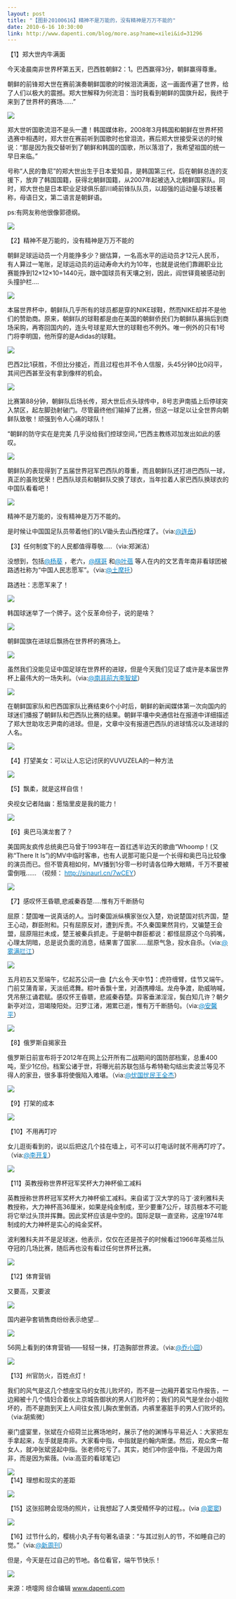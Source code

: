 ```yaml
---
layout: post
title: "【图卦20100616】精神不是万能的，没有精神是万万不能的"
date: 2010-6-16 10:30:00
link: http://www.dapenti.com/blog/more.asp?name=xilei&id=31296
---
```


<div class="oblog_text" align="left">
<p>【1】郑大世内牛满面</p>
<p>今天凌晨南非世界杯第五天，巴西胜朝鲜2：1。巴西赢得3分，朝鲜赢得尊重。</p>
<p>朝鲜的前锋郑大世在赛前演奏朝鲜国歌的时候泪流满面，这一画面传遍了世界，给了人们以极大的震撼。郑大世解释为何流泪：当时我看到朝鲜的国旗升起，我终于来到了世界杯的赛场……” </p>
<p><img style="BORDER-BOTTOM-COLOR: #000000; BORDER-TOP-COLOR: #000000; BORDER-RIGHT-COLOR: #000000; BORDER-LEFT-COLOR: #000000" border="0" src="http://ptimg.org:88/dapenti/6522597bcd21/b3061f8f.jpg"></p>
<p>郑大世听国歌流泪不是头一遭！韩国媒体称，2008年3月韩国和朝鲜在世界杯预选赛中相遇时，郑大世在赛前听到国歌时也曾泪流，赛后郑大世接受采访的时候说：“那是因为我交替听到了朝鲜和韩国的国歌，所以落泪了，我希望祖国的统一早日来临。”</p>
<p>号称“人民的鲁尼”的郑大世出生于日本爱知县，是韩国第三代，后在朝鲜总连的支援下，放弃了韩国国籍，获得北朝鲜国籍，从2007年起被选入北朝鲜国家队。同时，郑大世也是日本职业足球俱乐部川崎前锋队队员，以超强的运动量与球技著称，母语日文，第二语言是朝鲜语。 </p>
<p>ps:有网友称他很像郭德纲。</p>
<p><img style="BORDER-BOTTOM-COLOR: #000000; BORDER-TOP-COLOR: #000000; BORDER-RIGHT-COLOR: #000000; BORDER-LEFT-COLOR: #000000" border="0" src="http://ptimg.org:88/dapenti/5907197bcebd/ci1831ko.jpg"></p>
<p>【2】精神不是万能的，没有精神是万万不能的</p>
<p>朝鲜足球运动员一个月能挣多少？据估算，一名高水平的运动员才12元人民币，有人算过一笔账，足球运动员的运动寿命大约为10年，也就是说他们靠踢职业比赛能挣到12×12×10=1440元，跟中国球员有天壤之别，因此，阎世铎竟被感动到头撞护栏....</p>
<p><img style="BORDER-BOTTOM-COLOR: #000000; BORDER-TOP-COLOR: #000000; BORDER-RIGHT-COLOR: #000000; BORDER-LEFT-COLOR: #000000" border="0" src="http://ptimg.org:88/dapenti/0819297bb08a/45xkg3pp.jpg"></p>
<p>本届世界杯中，朝鲜队几乎所有的球员都是穿的NIKE球鞋，然而NIKE却并不是他们的赞助商。原来，朝鲜队的球鞋都是由在美国的朝鲜侨民们为朝鲜队募捐后到商场采购，再寄回国内的，连头号球星郑大世的球鞋也不例外。唯一例外的只有1号门将李明国，他所穿的是Adidas的球鞋。</p>
<p><img style="BORDER-BOTTOM-COLOR: #000000; BORDER-TOP-COLOR: #000000; BORDER-RIGHT-COLOR: #000000; BORDER-LEFT-COLOR: #000000" border="0" src="http://ptimg.org:88/dapenti/0275297bb1e5/kbtjhbna.jpg"></p>
<p>巴西2比1获胜，不但比分接近，而且过程也并不令人信服，头45分钟0比0闷平，其间巴西甚至没有拿到像样的机会。</p>
<p><img style="BORDER-BOTTOM-COLOR: #000000; BORDER-TOP-COLOR: #000000; BORDER-RIGHT-COLOR: #000000; BORDER-LEFT-COLOR: #000000" border="0" src="http://ptimg.org:88/dapenti/8256097bb22a/l45ao2uo.jpg"></p>
<p>比赛第88分钟，朝鲜队后场长传，郑大世后点头球传中，8号志尹南插上后停球突入禁区，起左脚劲射破门。尽管最终他们输掉了比赛，但这一球足以让全世界向朝鲜队致敬！顽强到令人心痛的球队！</p>
<p>“朝鲜的防守实在是完美 几乎没给我们控球空间，”巴西主教练邓加发出如此的感叹。</p>
<p><img style="BORDER-BOTTOM-COLOR: #000000; BORDER-TOP-COLOR: #000000; BORDER-RIGHT-COLOR: #000000; BORDER-LEFT-COLOR: #000000" border="0" src="http://ptimg.org:88/dapenti/4609897bb2a0/1dsm16ez.jpg"></p>
<p>朝鲜队的表现得到了五届世界冠军巴西队的尊重，而且朝鲜队还打进巴西队一球，真正的虽败犹荣！巴西队球员和朝鲜队交换了球衣，当年拉着人家巴西队换球衣的中国队看看吧！</p>
<p><img style="BORDER-BOTTOM-COLOR: #000000; BORDER-TOP-COLOR: #000000; BORDER-RIGHT-COLOR: #000000; BORDER-LEFT-COLOR: #000000" border="0" src="http://ptimg.org:88/dapenti/2546297bb2e2/5ureyyq7.jpg"></p>
<p>精神不是万能的，没有精神是万万不能的。</p>
<p>是时候让中国国足队员带着他们的LV锄头去山西挖煤了。（via:<a href="http://t.sina.com.cn/1722229702"><font color="#0082cb">@连岳</font></a>）</p>
<p>【3】任何制度下的人民都值得尊敬.....（via:郑渊洁）</p>
<p>没想到，包括<a href="http://t.sina.com.cn/n/%E6%9D%A8%E8%91%B5"><font color="#0082cb">@杨葵</font></a> ，老六，<a href="http://t.sina.com.cn/n/%E6%A3%8B%E5%93%A5"><font color="#0082cb">@棋哥</font></a> 和<a href="http://t.sina.com.cn/n/%E5%8F%B6%E8%93%93"><font color="#0082cb">@叶蓓</font></a> 等人在内的文艺青年南非看球团被路透社称为“中国人民志愿军”。（via:<a href="http://t.sina.com.cn/1737847545"><font color="#0082cb">@土摩托</font></a>）</p>
<p>路透社：志愿军来了！</p>
<p><img style="BORDER-BOTTOM-COLOR: #000000; BORDER-TOP-COLOR: #000000; BORDER-RIGHT-COLOR: #000000; BORDER-LEFT-COLOR: #000000" border="0" src="http://ptimg.org:88/dapenti/5992397bb6d4/llnn5f4y.jpg"></p>
<p>韩国球迷举了一个牌子。这个反革命份子，说的是啥？ </p>
<p><img style="BORDER-BOTTOM-COLOR: #000000; BORDER-TOP-COLOR: #000000; BORDER-RIGHT-COLOR: #000000; BORDER-LEFT-COLOR: #000000" border="0" src="http://ptimg.org:88/dapenti/5700797bb3a5/6f5tgfd3.jpg"></p>
<p>朝鲜国旗在进球后飘扬在世界杯的赛场上。</p>
<p><img style="BORDER-BOTTOM-COLOR: #000000; BORDER-TOP-COLOR: #000000; BORDER-RIGHT-COLOR: #000000; BORDER-LEFT-COLOR: #000000" border="0" src="http://ptimg.org:88/dapenti/1814597bb4a9/irx5qkra.jpg"></p>
<p>虽然我们没能见证中国足球在世界杯的进球，但是今天我们见证了或许是本届世界杯上最伟大的一场失利。（via:<a href="http://t.sina.com.cn/1463209415"><font color="#0082cb">@南非前方李智斌</font></a>）</p>
<p><img style="BORDER-BOTTOM-COLOR: #000000; BORDER-TOP-COLOR: #000000; BORDER-RIGHT-COLOR: #000000; BORDER-LEFT-COLOR: #000000" border="0" src="http://ptimg.org:88/dapenti/4858497bb3f1/gxa0y3hv.jpg"></p>
<p>在朝鲜国家队和巴西国家队比赛结束6个小时后，朝鲜的新闻媒体第一次向国内的球迷们播报了朝鲜队和巴西队比赛的结果。朝鲜平壤中央通信社在报道中详细描述了郑大世助攻志尹南的进球。但是，文章中没有报道巴西队的进球情况以及进球的人名。</p>
<p><img style="BORDER-BOTTOM-COLOR: #000000; BORDER-TOP-COLOR: #000000; BORDER-RIGHT-COLOR: #000000; BORDER-LEFT-COLOR: #000000" border="0" src="http://ptimg.org:88/dapenti/0762697bb44d/eb8iaa0y.jpg"></p>
<p>【4】打望美女：可以让人忘记讨厌的VUVUZELA的一种方法</p>
<p><img style="BORDER-BOTTOM-COLOR: #000000; BORDER-TOP-COLOR: #000000; BORDER-RIGHT-COLOR: #000000; BORDER-LEFT-COLOR: #000000" border="0" src="http://ptimg.org:88/dapenti/1570297bb520/jubukiev.jpg"></p>
<p>【5】飘柔，就是这样自信！</p>
<p>央视女记者陆幽：惹恼里皮是我的能力！</p>
<p><img style="BORDER-BOTTOM-COLOR: #000000; BORDER-TOP-COLOR: #000000; BORDER-RIGHT-COLOR: #000000; BORDER-LEFT-COLOR: #000000" border="0" src="http://ptimg.org:88/dapenti/3021697bb5ee/r2iacflj.jpg"></p>
<p>【6】奥巴马演龙套了？</p>
<p>美国网友疯传总统奥巴马曾于1993年在一首红透半边天的歌曲“Whoomp！(又称“There It Is”)的MV中临时客串，也有人说那可能只是一个长得和奥巴马比较像的演员而已。但不管真相如何，MV播到1分零一秒时请各位睁大眼睛，千万不要被雷倒哦…… （视频： <a href="javascript:void(0);" target="" mt="video"><font color="#0082cb">http://sinaurl.cn/7wCEY</font></a>）</p>
<p><img style="BORDER-BOTTOM-COLOR: #000000; BORDER-TOP-COLOR: #000000; BORDER-RIGHT-COLOR: #000000; BORDER-LEFT-COLOR: #000000" border="0" src="http://ptimg.org:88/dapenti/1219397bb7d3/3hhj6pf9.jpg"></p>
<p>【7】感叹怀王昏聩,悲戚秦吞楚.....惟有万千断肠句</p>
<p>屈原：楚国唯一说真话的人。当时秦国派纵横家张仪入楚，劝说楚国对抗齐国，楚王心动，群臣附和。只有屈原反对，遭到斥责。不久秦国果然背约，又骗楚王会盟，屈原阻拦未成，楚王被秦兵抓走。于是朝中群臣都说：都怪屈原这个乌鸦嘴，心理太阴暗，总是说负面的消息，结果害了国家……屈原气急，投水自杀。（via:<a href="http://t.sina.com.cn/1454884585"><font color="#0082cb">@雾满拦江</font></a>）</p>
<p><img style="BORDER-BOTTOM-COLOR: #000000; BORDER-TOP-COLOR: #000000; BORDER-RIGHT-COLOR: #000000; BORDER-LEFT-COLOR: #000000" border="0" src="http://ptimg.org:88/dapenti/5296097bb850/ftz6eih5.jpg"></p>
<p>五月初五又至端午，忆起苏公词一曲【六幺令·天中节】：虎符缠臂，佳节又端午。门前艾蒲青翠，天淡纸鸢舞。粽叶香飘十里，对酒携樽俎。龙舟争渡，助威呐喊，凭吊祭江诵君赋。感叹怀王昏聩，悲戚秦吞楚。异客垂涕淫淫，鬓白知几许？朝夕新亭对泣，泪竭陵阳处。汨罗江渚，湘累已逝，惟有万千断肠句。（via:<a href="http://t.sina.com.cn/1723725453"><font color="#0082cb">@安馨平</font></a>）</p>
<p><img style="BORDER-BOTTOM-COLOR: #000000; BORDER-TOP-COLOR: #000000; BORDER-RIGHT-COLOR: #000000; BORDER-LEFT-COLOR: #000000" border="0" src="http://ptimg.org:88/dapenti/4344797bb8f7/knvvlwob.jpg"></p>
<p>【8】俄罗斯自揭家丑</p>
<p>俄罗斯日前宣布将于2012年在网上公开所有二战期间的国防部档案，总重400吨，至少1亿份。档案公诸于世，将曝光前苏联包括与希特勒勾结出卖波兰等见不得人的家丑，很多事将使俄陷入难堪。（via:<a href="http://t.sina.com.cn/1288953145"><font color="#0082cb">@忧国忧民王全杰</font></a>）</p>
<p><img style="BORDER-BOTTOM-COLOR: #000000; BORDER-TOP-COLOR: #000000; BORDER-RIGHT-COLOR: #000000; BORDER-LEFT-COLOR: #000000" border="0" src="http://ptimg.org:88/dapenti/5390397bb9ca/4m586xps.jpg"></p>
<p>【9】打架的成本</p>
<p><img style="BORDER-BOTTOM-COLOR: #000000; BORDER-TOP-COLOR: #000000; BORDER-RIGHT-COLOR: #000000; BORDER-LEFT-COLOR: #000000" border="0" src="http://ptimg.org:88/dapenti/4053797bba28/16s10q62.jpg"></p>
<p>【10】不用再叮咛</p>
<p>女儿逛街看到的，说以后把这几个挂在墙上，可不可以打电话时就不用再叮咛了。（via:<a href="http://t.sina.com.cn/1197161814"><font color="#0082cb">@李开复</font></a>）</p>
<p><img style="BORDER-BOTTOM-COLOR: #000000; BORDER-TOP-COLOR: #000000; BORDER-RIGHT-COLOR: #000000; BORDER-LEFT-COLOR: #000000" border="0" src="http://ptimg.org:88/dapenti/0430597bbaad/1nhqpl8a.jpg"></p>
<p>【11】英教授称世界杯冠军奖杯大力神杯偷工减料</p>
<p>英教授称世界杯冠军奖杯大力神杯偷工减料。来自诺丁汉大学的马丁·波利雅科夫教授称，大力神杯高36厘米，如果是纯金制成，至少要重7公斤，球员根本不可能将它举过头顶并挥舞。因此奖杯应该是中空的。国际足联一直坚称，这座1974年制成的大力神杯是实心的纯金奖杯。</p>
<p>波利雅科夫并不是足球迷，他表示，仅仅在还是孩子的时候看过1966年英格兰队夺冠的几场比赛，随后再也没有看过任何世界杯比赛。</p>
<p><img style="BORDER-BOTTOM-COLOR: #000000; BORDER-TOP-COLOR: #000000; BORDER-RIGHT-COLOR: #000000; BORDER-LEFT-COLOR: #000000" border="0" src="http://ptimg.org:88/dapenti/2142397bbb1d/sd2r4cu3.jpg"></p>
<p>【12】体育营销</p>
<p>又要高，又要波</p>
<p><img style="BORDER-BOTTOM-COLOR: #000000; BORDER-TOP-COLOR: #000000; BORDER-RIGHT-COLOR: #000000; BORDER-LEFT-COLOR: #000000" border="0" src="http://ptimg.org:88/dapenti/7491697bbe5b/wak23um5.jpg"></p>
<p>国内避孕套销售商纷纷表示绝望... </p>
<p><img style="BORDER-BOTTOM-COLOR: #000000; BORDER-TOP-COLOR: #000000; BORDER-RIGHT-COLOR: #000000; BORDER-LEFT-COLOR: #000000" border="0" src="http://ptimg.org:88/dapenti/3000597bbbd5/knctt3xb.jpg"></p>
<p>56网上看到的体育营销——轻轻一抹，打造胸部世界波。（via:<a href="http://t.sina.com.cn/1170535403"><font color="#0082cb">@乔小囧</font></a>）</p>
<p><img style="BORDER-BOTTOM-COLOR: #000000; BORDER-TOP-COLOR: #000000; BORDER-RIGHT-COLOR: #000000; BORDER-LEFT-COLOR: #000000" border="0" src="http://ptimg.org:88/dapenti/9814797bbbd5/fzkckkq0.jpg"></p>
<p>【13】州官防火，百姓点灯！</p>
<p>我们的风气是这几个想座宝马的女孩儿败坏的，而不是一边厢开着宝马作报告，一边厢被十几个情妇合着伙上京城告御状的男人们败坏的；我们的风气是坐台小姐败坏的，而不是跑到天上人间往女孩儿胸衣里倒酒，内裤里塞脏手的男人们败坏的。（via:胡紫微）</p>
<p>豪门盛宴里，张斌在介绍荷兰比赛场地时，展示了他的渊博与平易近人：大家把左手拿起来，左手就是南非。大家看中指，中指就是约翰内斯堡。然后，观众席一帮女人，就冲张斌竖起中指。张老师吃亏了。其实，她们冲你竖中指，不是因为南非，而是因为紫薇。(via:高亚的看球笔记)</p>
<p><img style="BORDER-BOTTOM-COLOR: #000000; BORDER-TOP-COLOR: #000000; BORDER-RIGHT-COLOR: #000000; BORDER-LEFT-COLOR: #000000" border="0" src="http://ptimg.org:88/dapenti/4582997bbd43/n6v2uica.jpg"><br>【14】理想和现实的差距</p>
<p><img style="BORDER-BOTTOM-COLOR: #000000; BORDER-TOP-COLOR: #000000; BORDER-RIGHT-COLOR: #000000; BORDER-LEFT-COLOR: #000000" border="0" src="http://ptimg.org:88/dapenti/1021997bbde9/ln87f91n.jpg"></p>
<p>【15】这张招聘会现场的照片，让我想起了人类受精怀孕的过程。。(via <a href="http://t.sina.com.cn/n/%E7%AA%A6%E7%AA%A6"><font color="#0082cb">@窦窦</font></a>) </p>
<p><img style="BORDER-BOTTOM-COLOR: #000000; BORDER-TOP-COLOR: #000000; BORDER-RIGHT-COLOR: #000000; BORDER-LEFT-COLOR: #000000" border="0" src="http://ptimg.org:88/dapenti/3577397bbf12/foq8ig9l.jpg"></p>
<p>【16】过节什么的，樱桃小丸子有句著名语录：“与其过别人的节，不如睡自己的觉。”（via:<a href="http://t.sina.com.cn/1653689003"><font color="#0082cb">@新周刊</font></a>）</p>
<p>但是，今天是在过自己的节吔。各位看官，端午节快乐！</p>
<p><img style="BORDER-BOTTOM-COLOR: #000000; BORDER-TOP-COLOR: #000000; BORDER-RIGHT-COLOR: #000000; BORDER-LEFT-COLOR: #000000" border="0" src="http://ptimg.org:88/dapenti/3686397bbfa9/6j5zheos.jpg"></p>
<p>来源：喷嚏网 综合编辑 <a href="http://www.dapenti.com/">www.dapenti.com</a></p>
</div>